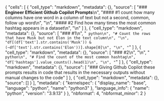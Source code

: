 {
 "cells": [
  {
   "cell_type": "markdown",
   "metadata": {},
   "source": [
    "### **Engineer Efficient Github Copilot Prompts**\n",
    "#### #1 count how many columns have one word in a column of text but not a second, common, follow up word\n",
    "\n",
    "#### #2 Find how many times the most common hashtag appears in a dataset\n",
    "\n"
   ]
  },
  {
   "cell_type": "markdown",
   "metadata": {},
   "source": [
    "### #1\n",
    "``` python\n",
    "# Count the rows that have Musk but not Elon in the text column\n",
    "\n",
    "df[(df['text'].str.contains('Musk')) & (~df['text'].str.contains('Elon'))].shape[0]\n",
    "\n",
    "```"
   ]
  },
  {
   "cell_type": "markdown",
   "metadata": {},
   "source": [
    "### #2\n",
    "\n",
    "``` python\n",
    "# Find the count of the most common hashtag\n",
    "df['hashtags'].value_counts().head(1)\n",
    "\n",
    "```"
   ]
  },
  {
   "cell_type": "markdown",
   "metadata": {},
   "source": [
    "### Giving Github Copilot these prompts results in code that results in the necessary outputs without manual changes to the code"
   ]
  },
  {
   "cell_type": "markdown",
   "metadata": {},
   "source": []
  }
 ],
 "metadata": {
  "kernelspec": {
   "display_name": "base",
   "language": "python",
   "name": "python3"
  },
  "language_info": {
   "name": "python",
   "version": "3.9.13"
  }
 },
 "nbformat": 4,
 "nbformat_minor": 2
}
